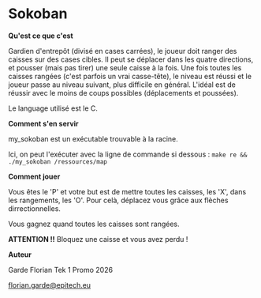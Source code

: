 # Sokoban

**Qu'est ce que c'est**

Gardien d'entrepôt (divisé en cases carrées), le joueur doit ranger des caisses sur des cases cibles. Il peut se déplacer dans les quatre directions, et pousser (mais pas tirer) une seule caisse à la fois. Une fois toutes les caisses rangées (c'est parfois un vrai casse-tête), le niveau est réussi et le joueur passe au niveau suivant, plus difficile en général. L'idéal est de réussir avec le moins de coups possibles (déplacements et poussées).

Le language utilisé est le C.

**Comment s'en servir**

my_sokoban est un  exécutable trouvable à la racine.

Ici, on peut l'exécuter avec la ligne de commande si dessous :
```make re && ./my_sokoban /ressources/map```

**Comment jouer**

Vous êtes le 'P' et votre but est de mettre toutes les caisses, les 'X', dans les rangements, les 'O'.
Pour celà, déplacez vous grâce aux flèches dirrectionnelles.

Vous gagnez quand toutes les caisses sont rangées.

**ATTENTION !!** Bloquez une caisse et vous avez perdu !

**Auteur**

Garde Florian
Tek 1
Promo 2026

florian.garde@epitech.eu